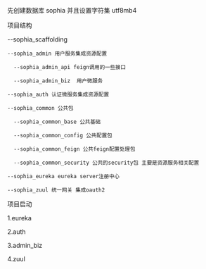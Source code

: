 先创建数据库 sophia 并且设置字符集 utf8mb4

项目结构

--sophia_scaffolding

    --sophia_admin 用户服务集成资源配置

      --sophia_admin_api feign调用的一些接口

      --sophia_admin_biz  用户微服务

    --sophia_auth 认证微服务集成资源配置

    --sophia_common 公共包

      --sophia_common_base 公共基础

      --sophia_common_config 公共配置包

      --sophia_common_feign 公共feign配置处理包

      --sophia_common_security 公共的security包 主要是资源服务相关配置

    --sophia_eureka eureka server注册中心

    --sophia_zuul 统一网关 集成oauth2
  
  
  项目启动
  
  1.eureka
  
  2.auth
  
  3.admin_biz
  
  4.zuul

